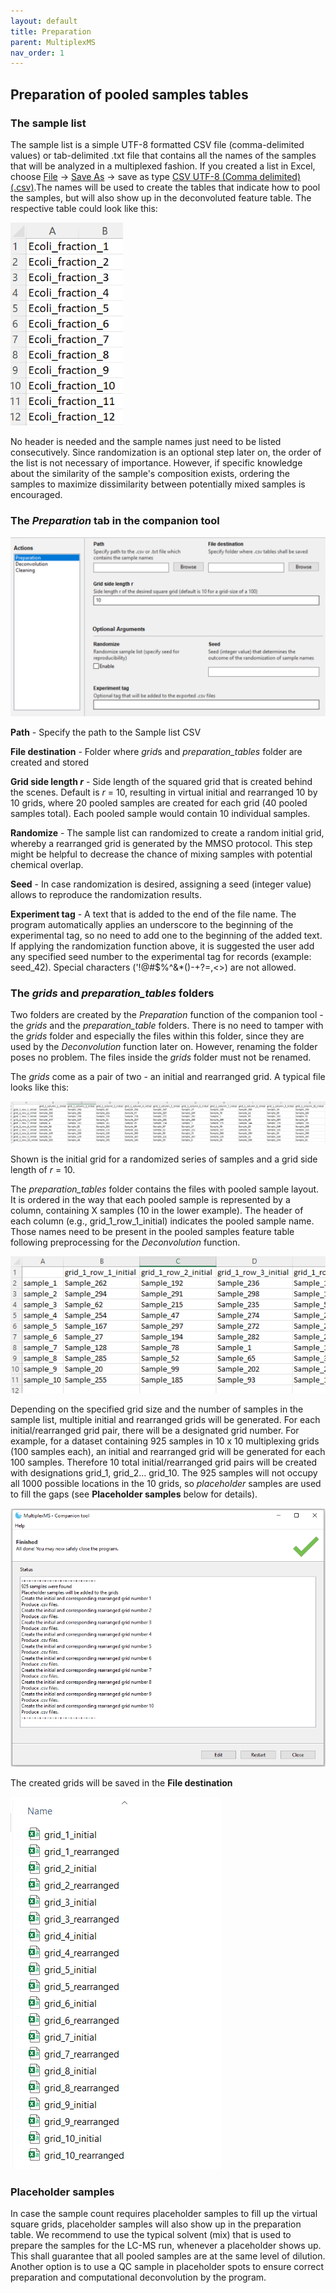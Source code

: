 ```yaml
---
layout: default
title: Preparation
parent: MultiplexMS
nav_order: 1
---
```


## Preparation of pooled samples tables

### The sample list

The sample list is a simple UTF-8 formatted CSV file (comma-delimited values) or tab-delimited .txt file that contains all the names of the samples that will be analyzed in a multiplexed fashion. If you created a list in Excel, choose <u>File</u> &rarr; <u>Save As</u> &rarr; save as type <u>CSV UTF-8 (Comma delimited) (.csv)</u>.The names will be used to create the tables that indicate how to pool the samples, but will also show up in the deconvoluted feature table. The respective table could look like this:

![](assets/sample_list.PNG)

No header is needed and the sample names just need to be listed consecutively. Since randomization is an
optional step later on, the order of the list is not necessary of importance. However, if specific knowledge about the similarity of the sample's composition exists, ordering the samples to maximize dissimilarity between potentially mixed samples is encouraged.



### The *Preparation* tab in the companion tool

![](assets/preparation.PNG)

**Path** - Specify the path to the Sample list CSV

**File destination** - Folder where *grid*s and *preparation_tables* folder are created and stored

**Grid side length *r*** - Side length of the squared grid that is created behind the scenes.
									 Default is *r* = 10, resulting in virtual initial and rearranged 10 by 10 grids, where 20 pooled samples
                                     are created for each grid (40 pooled samples total). Each pooled sample would contain 10 individual samples.

**Randomize** - The sample list can randomized to create a random initial grid, whereby a rearranged grid is generated by the MMSO protocol. 
					     This step might be helpful to decrease the chance of mixing samples with potential
  					   chemical overlap.

**Seed** - In case randomization is desired, assigning a seed (integer value) allows to reproduce the
             randomization results.

**Experiment tag** - A text that is added to the end of the file name. The program automatically applies an underscore to the beginning of the experimental tag, so no need to add one to the beginning of the added text. If applying the randomization function above, it is suggested the user add any specified seed number to the experimental tag for records (example: seed_42). Special characters ('!@#$%^&*()-+?=,<>) are not allowed. 



### The *grids* and *preparation_tables* folders

Two folders are created by the *Preparation* function of the companion tool - the *grids* and the *preparation_table* folders. There is no need to tamper with the *grids* folder and especially the files within this folder, since they are used by the *Deconvolution* function later on. However, renaming the folder poses no problem. The files inside the *grids* folder must not be renamed. 

The *grids* come as a pair of two - an initial and rearranged grid. A typical file looks like this:

![](assets/initial_grid.PNG)

Shown is the initial grid for a randomized series of samples and a grid side length of *r* = 10.

The *preparation_tables* folder contains the files with pooled sample layout. It is ordered in the way that each pooled sample is represented by a column, containing X samples (10 in the lower example). The header of each column (e.g., grid_1_row_1_initial) indicates the pooled sample name. Those names need to be present in the pooled samples feature table following preprocessing for the *Deconvolution* function.

![](assets/preparation_table.PNG)

Depending on the specified grid size and the number of samples in the sample list, multiple initial and rearranged grids will be generated. For each initial/rearranged grid pair, there will be a designated grid number. For example, for a dataset containing 925 samples in 10 x 10 multiplexing grids (100 samples each), an initial and rearranged grid will be generated for each 100 samples. Therefore 10 total initial/rearranged grid pairs will be created with designations grid_1, grid_2... grid_10. The 925 samples will not occupy all 1000 possible locations in the 10 grids, so *placeholder* samples are used to fill the gaps (see **Placeholder samples** below for details).

![](assets/grid_creation_status.PNG)

The created grids will be saved in the **File destination**

![](assets/multiple_grids.PNG)

### Placeholder samples

In case the sample count requires placeholder samples to fill up the virtual square grids, placeholder samples will also show up in the preparation table. We recommend to use the typical solvent (mix) that is used to prepare the samples for the LC-MS run, whenever a placeholder shows up. This shall guarantee that all pooled samples are at the same level of dilution. Another option is to use a QC sample in placeholder spots to ensure correct preparation and computational deconvolution by the program.

